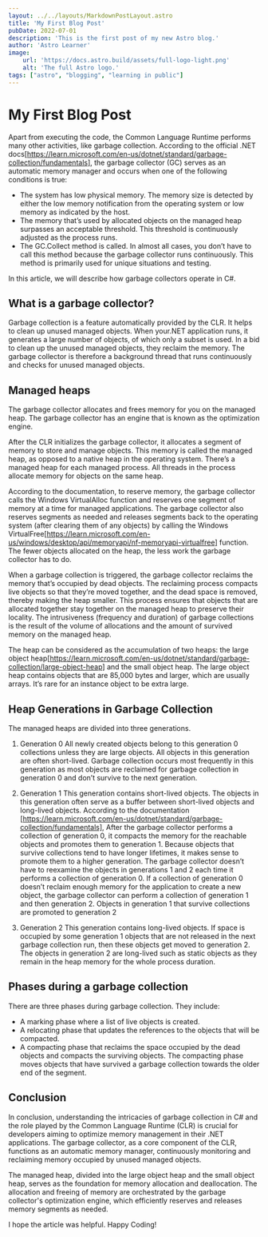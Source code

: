 ```yaml
---
layout: ../../layouts/MarkdownPostLayout.astro
title: 'My First Blog Post'
pubDate: 2022-07-01
description: 'This is the first post of my new Astro blog.'
author: 'Astro Learner'
image:
    url: 'https://docs.astro.build/assets/full-logo-light.png'
    alt: 'The full Astro logo.'
tags: ["astro", "blogging", "learning in public"]
---
```

# My First Blog Post

Apart from executing the code, the Common Language Runtime performs many other activities, like garbage collection. According to the official .NET docs[https://learn.microsoft.com/en-us/dotnet/standard/garbage-collection/fundamentals], the garbage collector (GC) serves as an automatic memory manager and occurs when one of the following conditions is true:

- The system has low physical memory. The memory size is detected by either the low memory notification from the operating system or low memory as indicated by the host.
- The memory that’s used by allocated objects on the managed heap surpasses an acceptable threshold. This threshold is continuously adjusted as the process runs.
- The GC.Collect method is called. In almost all cases, you don’t have to call this method because the garbage collector runs continuously. This method is primarily used for unique situations and testing.

In this article, we will describe how garbage collectors operate in C#.

## What is a garbage collector?
Garbage collection is a feature automatically provided by the CLR. It helps to clean up unused managed objects. When your.NET application runs, it generates a large number of objects, of which only a subset is used. In a bid to clean up the unused managed objects, they reclaim the memory. The garbage collector is therefore a background thread that runs continuously and checks for unused managed objects.

## Managed heaps
The garbage collector allocates and frees memory for you on the managed heap. The garbage collector has an engine that is known as the optimization engine.

After the CLR initializes the garbage collector, it allocates a segment of memory to store and manage objects. This memory is called the managed heap, as opposed to a native heap in the operating system. There’s a managed heap for each managed process. All threads in the process allocate memory for objects on the same heap.

According to the documentation, to reserve memory, the garbage collector calls the Windows VirtualAlloc function and reserves one segment of memory at a time for managed applications. The garbage collector also reserves segments as needed and releases segments back to the operating system (after clearing them of any objects) by calling the Windows VirtualFree[https://learn.microsoft.com/en-us/windows/desktop/api/memoryapi/nf-memoryapi-virtualfree] function. The fewer objects allocated on the heap, the less work the garbage collector has to do.

When a garbage collection is triggered, the garbage collector reclaims the memory that’s occupied by dead objects. The reclaiming process compacts live objects so that they’re moved together, and the dead space is removed, thereby making the heap smaller. This process ensures that objects that are allocated together stay together on the managed heap to preserve their locality. The intrusiveness (frequency and duration) of garbage collections is the result of the volume of allocations and the amount of survived memory on the managed heap.

The heap can be considered as the accumulation of two heaps: the large object heap[https://learn.microsoft.com/en-us/dotnet/standard/garbage-collection/large-object-heap] and the small object heap. The large object heap contains objects that are 85,000 bytes and larger, which are usually arrays. It’s rare for an instance object to be extra large.

## Heap Generations in Garbage Collection
The managed heaps are divided into three generations.

1. Generation 0
All newly created objects belong to this generation 0 collections unless they are large objects. All objects in this generation are often short-lived. Garbage collection occurs most frequently in this generation as most objects are reclaimed for garbage collection in generation 0 and don’t survive to the next generation.

2. Generation 1
This generation contains short-lived objects. The objects in this generation often serve as a buffer between short-lived objects and long-lived objects. According to the documentation [https://learn.microsoft.com/en-us/dotnet/standard/garbage-collection/fundamentals], After the garbage collector performs a collection of generation 0, it compacts the memory for the reachable objects and promotes them to generation 1. Because objects that survive collections tend to have longer lifetimes, it makes sense to promote them to a higher generation. The garbage collector doesn’t have to reexamine the objects in generations 1 and 2 each time it performs a collection of generation 0. If a collection of generation 0 doesn’t reclaim enough memory for the application to create a new object, the garbage collector can perform a collection of generation 1 and then generation 2. Objects in generation 1 that survive collections are promoted to generation 2

3. Generation 2
This generation contains long-lived objects. If space is occupied by some generation 1 objects that are not released in the next garbage collection run, then these objects get moved to generation 2. The objects in generation 2 are long-lived such as static objects as they remain in the heap memory for the whole process duration.

## Phases during a garbage collection
There are three phases during garbage collection. They include:

- A marking phase where a list of live objects is created.
- A relocating phase that updates the references to the objects that will be compacted.
- A compacting phase that reclaims the space occupied by the dead objects and compacts the surviving objects. The compacting phase moves objects that have survived a garbage collection towards the older end of the segment.

## Conclusion
In conclusion, understanding the intricacies of garbage collection in C# and the role played by the Common Language Runtime (CLR) is crucial for developers aiming to optimize memory management in their .NET applications. The garbage collector, as a core component of the CLR, functions as an automatic memory manager, continuously monitoring and reclaiming memory occupied by unused managed objects.

The managed heap, divided into the large object heap and the small object heap, serves as the foundation for memory allocation and deallocation. The allocation and freeing of memory are orchestrated by the garbage collector's optimization engine, which efficiently reserves and releases memory segments as needed.

I hope the article was helpful.
Happy Coding!